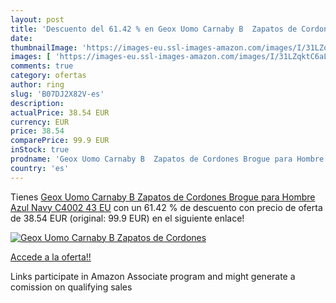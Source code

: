```yaml
---
layout: post
title: 'Descuento del 61.42 % en Geox Uomo Carnaby B  Zapatos de Cordones'
date: 
thumbnailImage: 'https://images-eu.ssl-images-amazon.com/images/I/31LZqktC6aL._SL200_.jpg'
images: [ 'https://images-eu.ssl-images-amazon.com/images/I/31LZqktC6aL._SL200_.jpg' ]
comments: true
category: ofertas
author: ring
slug: 'B07DJ2X82V-es'
description:
actualPrice: 38.54 EUR
currency: EUR
price: 38.54
comparePrice: 99.9 EUR
inStock: true
prodname: 'Geox Uomo Carnaby B  Zapatos de Cordones Brogue para Hombre  Azul  Navy C4002   43 EU'
country: 'es'
---
```


Tienes [Geox Uomo Carnaby B  Zapatos de Cordones Brogue para Hombre  Azul  Navy C4002   43 EU](https://www.amazon.es/dp/B07DJ2X82V/?tag=tolees-21) con un 61.42 % de descuento con precio de oferta de 38.54 EUR (original: 99.9 EUR) en el siguiente enlace!

[![Geox Uomo Carnaby B  Zapatos de Cordones](https://images-eu.ssl-images-amazon.com/images/I/31LZqktC6aL._SL200_.jpg)](https://www.amazon.es/dp/B07DJ2X82V/?tag=tolees-21)

[Accede a la oferta!!](https://www.amazon.es/dp/B07DJ2X82V/?tag=tolees-21)

Links participate in Amazon Associate program and might generate a comission on qualifying sales


